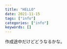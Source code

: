 ```yaml
---
title: "HELLO"
date: 2021-11-15
tags: ["info"]
categories: ["info"]
keywords: []
---
```


作成途中だけどどうなるかな。
